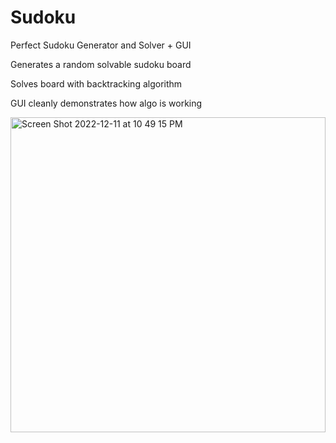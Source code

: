 # Sudoku
Perfect Sudoku Generator and Solver + GUI


Generates a random solvable sudoku board

Solves board with backtracking algorithm

GUI cleanly demonstrates how algo is working

<img width="504" alt="Screen Shot 2022-12-11 at 10 49 15 PM" src="https://user-images.githubusercontent.com/58610135/207221980-89cd0d99-3da5-4773-982c-ea1d9fa24efd.png">

